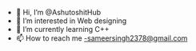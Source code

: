 - 👋 Hi, I’m @AshutoshitHub
- 👀 I’m interested in Web designing
- 🌱 I’m currently learning C++
- 📫 How to reach me -sameersingh2378@gmail.com

<!---
AshutoshitHub/AshutoshitHub is a ✨ special ✨ repository because its `README.md` (this file) appears on your GitHub profile.
You can click the Preview link to take a look at your changes.
--->
